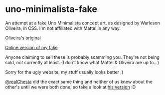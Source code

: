 # uno-minimalista-fake

An attempt at a fake Uno Minimalista concept art, as designed by Warleson Oliveira, in CSS. I'm not affiliated with Mattel in any way.

[Oliveira's original](https://www.behance.net/gallery/90273937/UNO-Versao-Minimalista)

[Online version of my fake](https://n2d4.github.io/uno-minimalista-fake)

Anyone claiming to sell these is probably scamming you. They're not being sold, not currently at least. (I don't know what Mattel & Oliveira are up to...)

Sorry for the ugly website, my stuff usually looks better ;)

[@realChesta](https://github.com/realChesta) did the exact same thing and neither of us knew about the other's until we were both done, so take a look at [his version](https://github.com/realChesta/uno-card-test) :D
